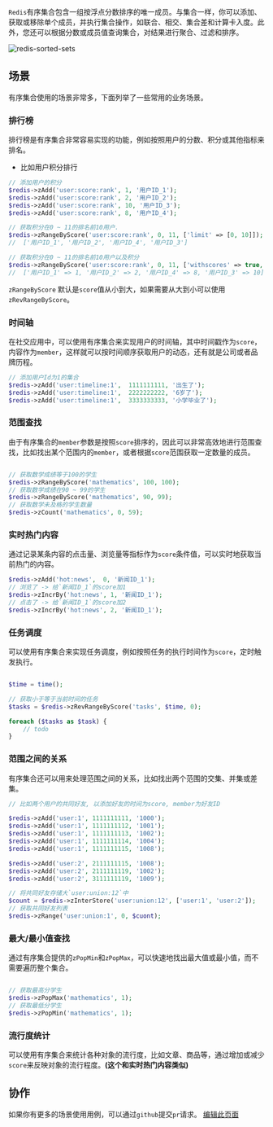 `Redis`有序集合包含一组按浮点分数排序的唯一成员。与集合一样，你可以添加、获取或移除单个成员，并执行集合操作，如联合、相交、集合差和计算卡入度。此外，您还可以根据分数或成员值查询集合，对结果进行聚合、过滤和排序。

![redis-sorted-sets](https://redis.com/wp-content/uploads/2019/07/data-structures-_sorted-sets.svg?&auto=webp&quality=85,75&width=500)

## 场景

有序集合使用的场景非常多，下面列举了一些常用的业务场景。

### 排行榜

排行榜是有序集合非常容易实现的功能，例如按照用户的分数、积分或其他指标来排名。

- 比如用户积分排行

```php
// 添加用户的积分
$redis->zAdd('user:score:rank', 1, '用户ID_1');
$redis->zAdd('user:score:rank', 2, '用户ID_2');
$redis->zAdd('user:score:rank', 10, '用户ID_3');
$redis->zAdd('user:score:rank', 8, '用户ID_4');

// 获取积分在0 ~ 11的排名前10用户.
$redis->zRangeByScore('user:score:rank', 0, 11, ['limit' => [0, 10]]);
//  ['用户ID_1', '用户ID_2', '用户ID_4', '用户ID_3']

// 获取积分在0 ~ 11的排名前10用户以及积分
$redis->zRangeByScore('user:score:rank', 0, 11, ['withscores' => true, 'limit' => [0, 10]]);
//  ['用户ID_1' => 1, '用户ID_2' => 2, '用户ID_4' => 8, '用户ID_3' => 10]

```

`zRangeByScore` 默认是`score`值从小到大，如果需要从大到小可以使用`zRevRangeByScore`。


### 时间轴

在社交应用中，可以使用有序集合来实现用户的时间轴，其中时间戳作为`score`，内容作为`member`，这样就可以按时间顺序获取用户的动态，还有就是公司或者品牌历程。

```php
// 添加用户Id为1的集合
$redis->zAdd('user:timeline:1',  1111111111, '出生了');
$redis->zAdd('user:timeline:1',  2222222222, '6岁了');
$redis->zAdd('user:timeline:1',  3333333333, '小学毕业了');
```

### 范围查找

由于有序集合的`member`参数是按照`score`排序的，因此可以非常高效地进行范围查找，比如找出某个范围内的`member`，或者根据`score`范围获取一定数量的成员。

```php

// 获取数学成绩等于100的学生
$redis->zRangeByScore('mathematics', 100, 100);
// 获取数学成绩在90 ~ 99的学生
$redis->zRangeByScore('mathematics', 90, 99);
// 获取数学未及格的学生数量
$redis->zCount('mathematics', 0, 59);
```


### 实时热门内容

通过记录某条内容的点击量、浏览量等指标作为`score`条件值，可以实时地获取当前热门的内容。

```php
$redis->zAdd('hot:news',  0, '新闻ID_1');
// 浏览了 -> 给`新闻ID_1`的score加1
$redis->zIncrBy('hot:news', 1, '新闻ID_1');
// 点击了 -> 给`新闻ID_1`的score加2
$redis->zIncrBy('hot:news', 2, '新闻ID_1');

```

### 任务调度

可以使用有序集合来实现任务调度，例如按照任务的执行时间作为`score`，定时触发执行。

```php

$time = time();

// 获取小于等于当前时间的任务 
$tasks = $redis->zRevRangeByScore('tasks', $time, 0);

foreach ($tasks as $task) {
    // todo
}
```


### 范围之间的关系

有序集合还可以用来处理范围之间的关系，比如找出两个范围的交集、并集或差集。

```php
// 比如两个用户的共同好友, 以添加好友的时间为score, member为好友ID

$redis->zAdd('user:1', 1111111111, '1000');
$redis->zAdd('user:1', 1111111112, '1001');
$redis->zAdd('user:1', 1111111113, '1002');
$redis->zAdd('user:1', 1111111114, '1004');
$redis->zAdd('user:1', 1111111115, '1008');

$redis->zAdd('user:2', 2111111115, '1008');
$redis->zAdd('user:2', 2111111119, '1002');
$redis->zAdd('user:2', 3111111119, '1009');

// 将共同好友存储大`user:union:12`中
$count = $redis->zInterStore('user:union:12', ['user:1', 'user:2']); 
// 获取共同好友列表
$redis->zRange('user:union:1', 0, $cuont);

```


### 最大/最小值查找

通过有序集合提供的`zPopMin`和`zPopMax`，可以快速地找出最大值或最小值，而不需要遍历整个集合。

```php

// 获取最高分学生
$redis->zPopMax('mathematics', 1);
// 获取最低分学生
$redis->zPopMin('mathematics', 1);

```

### 流行度统计

可以使用有序集合来统计各种对象的流行度，比如文章、商品等，通过增加或减少`score`来反映对象的流行程度。**(这个和实时热门内容类似)**

## 协作

如果你有更多的场景使用用例，可以通过`github`提交`pr`请求。
[编辑此页面](https://github.com/TianLiangZhou/loocode.com/blob/main/docs/redis/Redis%E5%AE%9E%E7%94%A8%E6%8C%87%E5%8D%97/%E6%9C%89%E5%BA%8F%E9%9B%86%E5%90%88%E7%AF%87.md)
